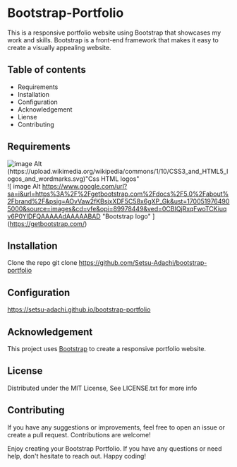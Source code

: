 # Bootstrap-Portfolio
This is a responsive portfolio website using Bootstrap that showcases my work and skills. Bootstrap is a front-end framework that makes it easy to create a visually appealing website.

## Table of contents

- Requirements
- Installation
- Configuration
- Acknowledgement
- Liense
- Contributing



## Requirements
![image Alt (https://upload.wikimedia.org/wikipedia/commons/1/10/CSS3_and_HTML5_logos_and_wordmarks.svg)"Css HTML logos"](https://commons.wikimedia.org/wiki/File:CSS3_and_HTML5_logos_and_wordmarks.svg)
![ image Alt https://www.google.com/url?sa=i&url=https%3A%2F%2Fgetbootstrap.com%2Fdocs%2F5.0%2Fabout%2Fbrand%2F&psig=AOvVaw2fKBsjxXDF5C58x6gXP_Gk&ust=1700519764905000&source=images&cd=vfe&opi=89978449&ved=0CBIQjRxqFwoTCKiuqv6P0YIDFQAAAAAdAAAAABAD "Bootstrap logo" ]
(https://getbootstrap.com/)

## Installation
Clone the repo
git clone https://github.com/Setsu-Adachi/bootstrap-portfolio

## Configuration
https://setsu-adachi.github.io/bootstrap-portfolio

## Acknowledgement
This project uses [Bootstrap](https://getbootstrap.com/) to create a responsive portfolio website.

## License
Distributed under the MIT License, See LICENSE.txt for more info

## Contributing
If you have any suggestions or improvements, feel free to open an issue or create a pull request. Contributions are welcome!

Enjoy creating your Bootstrap Portfolio. If you have any questions or need help, don't hesitate to reach out. Happy coding!



[def]: https://upload.wikimedia.org/wikipedia/commons/1/10/CSS3_and_HTML5_logos_and_wordmarks.svg